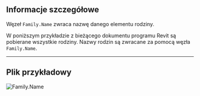 ## Informacje szczegółowe
Węzeł `Family.Name` zwraca nazwę danego elementu rodziny.

W poniższym przykładzie z bieżącego dokumentu programu Revit są pobierane wszystkie rodziny. Nazwy rodzin są zwracane za pomocą węzła `Family.Name`.
___
## Plik przykładowy

![Family.Name](./Revit.Elements.Family.Name_img.jpg)
